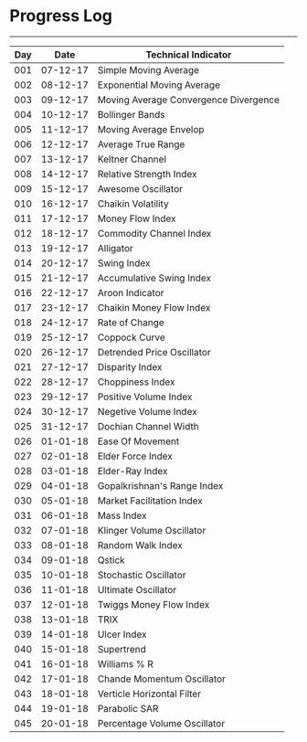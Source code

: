 # Progress Log
---
| Day | Date | Technical Indicator |
| --- | ---- | ------------------- |
| 001 | 07-12-17 | Simple Moving Average |
| 002 | 08-12-17 | Exponential Moving Average |
| 003 | 09-12-17 | Moving Average Convergence Divergence |
| 004 | 10-12-17 | Bollinger Bands |
| 005 | 11-12-17 | Moving Average Envelop |
| 006 | 12-12-17 | Average True Range |
| 007 | 13-12-17 | Keltner Channel |
| 008 | 14-12-17 | Relative Strength Index |
| 009 | 15-12-17 | Awesome Oscillator |
| 010 | 16-12-17 | Chaikin Volatility |
| 011 | 17-12-17 | Money Flow Index |
| 012 | 18-12-17 | Commodity Channel Index |
| 013 | 19-12-17 | Alligator |
| 014 | 20-12-17 | Swing Index |
| 015 | 21-12-17 | Accumulative Swing Index |
| 016 | 22-12-17 | Aroon Indicator |
| 017 | 23-12-17 | Chaikin Money Flow Index |
| 018 | 24-12-17 | Rate of Change |
| 019 | 25-12-17 | Coppock Curve |
| 020 | 26-12-17 | Detrended Price Oscillator |
| 021 | 27-12-17 | Disparity Index |
| 022 | 28-12-17 | Choppiness Index |
| 023 | 29-12-17 | Positive Volume Index |
| 024 | 30-12-17 | Negetive Volume Index |
| 025 | 31-12-17 | Dochian Channel Width |
| 026 | 01-01-18 | Ease Of Movement |
| 027 | 02-01-18 | Elder Force Index |
| 028 | 03-01-18 | Elder-Ray Index |
| 029 | 04-01-18 | Gopalkrishnan's Range Index |
| 030 | 05-01-18 | Market Facilitation Index |
| 031 | 06-01-18 | Mass Index |
| 032 | 07-01-18 | Klinger Volume Oscillator |
| 033 | 08-01-18 | Random Walk Index |
| 034 | 09-01-18 | Qstick |
| 035 | 10-01-18 | Stochastic Oscillator |
| 036 | 11-01-18 | Ultimate Oscillator |
| 037 | 12-01-18 | Twiggs Money Flow Index |
| 038 | 13-01-18 | TRIX |
| 039 | 14-01-18 | Ulcer Index |
| 040 | 15-01-18 | Supertrend |
| 041 | 16-01-18 | Williams % R |
| 042 | 17-01-18 | Chande Momentum Oscillator |
| 043 | 18-01-18 | Verticle Horizontal Filter |
| 044 | 19-01-18 | Parabolic SAR |
| 045 | 20-01-18 | Percentage Volume Oscillator |
